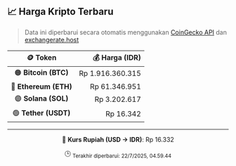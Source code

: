 

<!-- HARGA_KRIPTO -->
## 📈 Harga Kripto Terbaru

> Data ini diperbarui secara otomatis menggunakan [CoinGecko API](https://www.coingecko.com/) dan [exchangerate.host](https://exchangerate.host/)

<div align="center">

| 🪙 Token | 💰 Harga (IDR) |
|:------:|---------------:|
| 🟠 **Bitcoin (BTC)**   | Rp 1.916.360.315 |
| 🔵 **Ethereum (ETH)**  | Rp 61.346.951 |
| 🟣 **Solana (SOL)**    | Rp 3.202.617 |
| 🟢 **Tether (USDT)**   | Rp 16.342 |

---

💱 **Kurs Rupiah (USD → IDR)**: Rp 16.332

🕒 <sub>Terakhir diperbarui: 22/7/2025, 04.59.44</sub>

</div>
<!-- /HARGA_KRIPTO -->